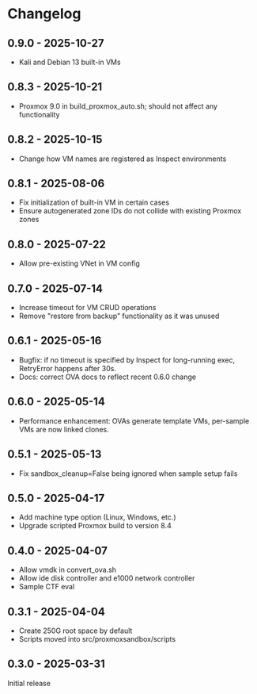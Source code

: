 # Changelog

## 0.9.0 - 2025-10-27

- Kali and Debian 13 built-in VMs

## 0.8.3 - 2025-10-21

- Proxmox 9.0 in build_proxmox_auto.sh; should not affect any functionality

## 0.8.2 - 2025-10-15

- Change how VM names are registered as Inspect environments

## 0.8.1 - 2025-08-06

- Fix initialization of built-in VM in certain cases
- Ensure autogenerated zone IDs do not collide with existing Proxmox zones

## 0.8.0 - 2025-07-22

- Allow pre-existing VNet in VM config

## 0.7.0 - 2025-07-14

- Increase timeout for VM CRUD operations
- Remove "restore from backup" functionality as it was unused

## 0.6.1 - 2025-05-16

- Bugfix: if no timeout is specified by Inspect for long-running exec, RetryError happens after 30s.
- Docs: correct OVA docs to reflect recent 0.6.0 change

## 0.6.0 - 2025-05-14

- Performance enhancement: OVAs generate template VMs, per-sample VMs are now linked clones.

## 0.5.1 - 2025-05-13

- Fix sandbox_cleanup=False being ignored when sample setup fails
 
## 0.5.0 - 2025-04-17

- Add machine type option (Linux, Windows, etc.)
- Upgrade scripted Proxmox build to version 8.4

## 0.4.0 - 2025-04-07

- Allow vmdk in convert_ova.sh
- Allow ide disk controller and e1000 network controller
- Sample CTF eval

## 0.3.1 - 2025-04-04

- Create 250G root space by default
- Scripts moved into src/proxmoxsandbox/scripts

## 0.3.0 - 2025-03-31 

Initial release
